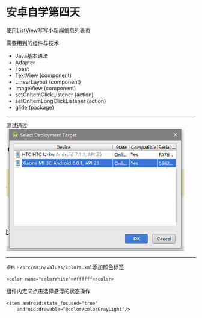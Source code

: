 # 安卓自学第四天

使用ListView写写小新闻信息列表页

需要用到的组件与技术
- Java基本语法
- Adapter
- Toast
- TextView (component)
- LinearLayout (component)
- ImageView (component)
- setOnItemClickListener (action)
- setOnItemLongClickListener (action)
- glide (package)

- - - -

测试通过
![123](/study-day-4/test-pic.png)


- - - -
`项目下/src/main/values/colors.xml`添加颜色标签
```
<color name="colorWhite">#ffffff</color>
```

组件内定义点击选择悬浮的状态操作
```
<item android:state_focused="true"
    android:drawable="@color/colorGrayLight"/>
```